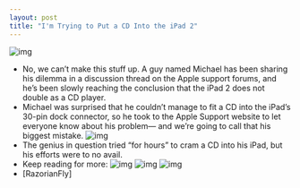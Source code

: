 ```yaml
---
layout: post
title: "I'm Trying to Put a CD Into the iPad 2"
---
```

![img](http://media.idownloadblog.com/wp-content/uploads/2011/07/trying-to-fit-cd-into-ipad-1-e1311732736609.png)
* No, we can’t make this stuff up. A guy named Michael has been sharing his dilemma in a discussion thread on the Apple support forums, and he’s been slowly reaching the conclusion that the iPad 2 does not double as a CD player. 
* Michael was surprised that he couldn’t manage to fit a CD into the iPad’s 30-pin dock connector, so he took to the Apple Support website to let everyone know about his problem— and we’re going to call that his biggest mistake.
![img](http://media.idownloadblog.com/wp-content/uploads/2011/07/trying-to-fit-cd-into-ipad-2-e1311732770753.png)
* The genius in question tried “for hours” to cram a CD into his iPad, but his efforts were to no avail.
* Keep reading for more:
![img](http://media.idownloadblog.com/wp-content/uploads/2011/07/ipad-2-idiot-1-e1311732980959.png)
![img](http://media.idownloadblog.com/wp-content/uploads/2011/07/ipad-2-idiot-2-e1311733067216.png)
![img](http://media.idownloadblog.com/wp-content/uploads/2011/07/ipad-2-idiot-3-e1311733103328.png)
* [RazorianFly]

